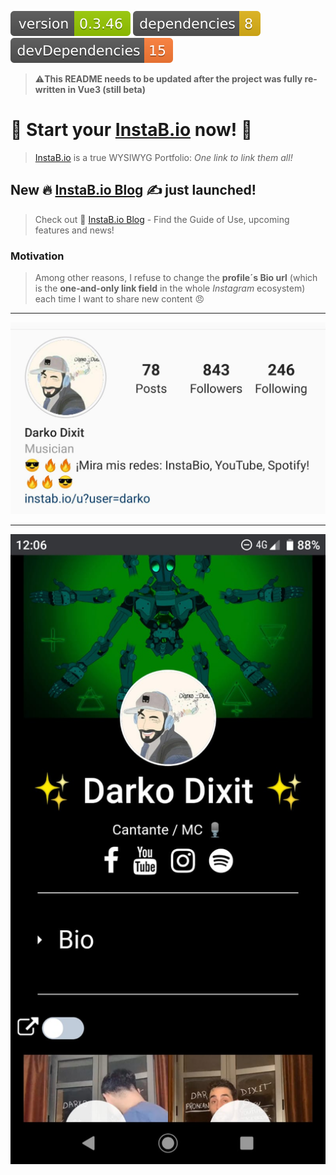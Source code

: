 <img src=".ci_badges/npm-version-badge.svg" /> <img src=".ci_badges/npm-dependencies-badge.svg" /> <img src=".ci_badges/npm-devdependencies-badge.svg" />

> ⚠️**This README needs to be updated after the project was fully re-written in Vue3 (still beta)**

# 🤩 Start your [InstaB.io](https://instab.io) now! 🤩

> [InstaB.io](https://instab.io) is a true WYSIWYG Portfolio: *One link to link them all!*


## New 🔥 [InstaB.io Blog](https://blog.instab.io) ✍️ just launched!

> Check out 👀 [InstaB.io Blog](https://blog.instab.io) - Find the Guide of Use, upcoming features and news!

### Motivation
> Among other reasons, I refuse to change the **profile´s Bio url** (which is the **one-and-only link field** in the whole *Instagram* ecosystem) each time I want to share new content 😠

---

![Insta Demo](img/insta_demo.jpeg)

---

![Mobile Demo](img/mobile_demo.jpeg)

